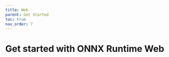 ```yaml
---
title: Web
parent: Get Started
toc: true
nav_order: 7
---
```


# Get started with ONNX Runtime Web

